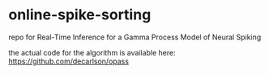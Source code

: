 # online-spike-sorting
repo for Real-Time Inference for a Gamma Process Model of Neural Spiking

the actual code for the algorithm is available here:
https://github.com/decarlson/opass
